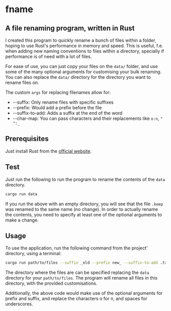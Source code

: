 # fname
## A file renaming program, written in Rust

I created this program to quickly rename a bunch of files within a folder,
hoping to use Rust's performance in memory and speed. This is useful, 
f.e. when adding new naming conventions to files within a directory,
specially if performance is of need with a lot of files.

For ease of use, you can just copy your files on the `data/` folder,
and use some of the many optional arguments for customising your bulk renaming.
You can also replace the `data/` directory for the directory you want to rename files on.

The custom `args` for replacing filenames allow for:

- --suffix: Only rename files with specific suffixes
- --prefix: Would add a prefix before the file
- --suffix-to-add: Adds a suffix at the end of the word
- --char-map: You can pass characters and their replacements like `o:n`, `" ":_`

## Prerequisites

Just install Rust from the [official website](https://www.rust-lang.org/).

## Test

Just run the following to run the program to rename the contents of the `data` directory.

```bash
cargo run data
```

If you run the above with an empty directory, you will see that the file `.keep` was renamed to the same name (no change).
In order to actually rename the contents, you need to specify at least one of the optional arguments to make a change.

## Usage

To use the application, run the following command from the project' directory, using a terminal:

```bash
cargo run path/to/files --suffix _old --prefix new_ --suffix-to-add .txt --char-map o:n," ":_
```
The directory where the files are can be specified replacing the `data` directory for your `path/to/files`. 
The program will rename all files in this directory, with the provided customisations.

Additionally, the above code would make use of the optional arguments for prefix and suffix, 
and replace the characters o for n, and spaces for underscores.